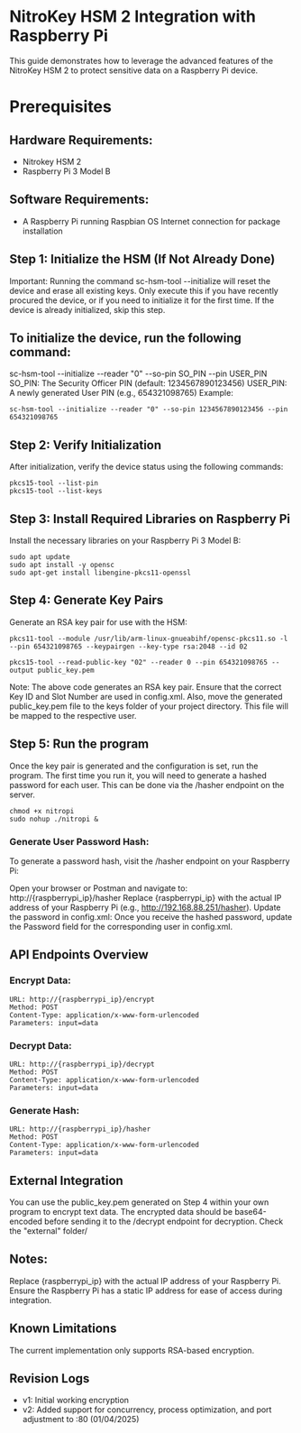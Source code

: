 # NitroKey HSM 2 Integration with Raspberry Pi
This guide demonstrates how to leverage the advanced features of the NitroKey HSM 2 to protect sensitive data on a Raspberry Pi device.

# Prerequisites
## Hardware Requirements:
- Nitrokey HSM 2
- Raspberry Pi 3 Model B
## Software Requirements:
- A Raspberry Pi running Raspbian OS
Internet connection for package installation

## Step 1: Initialize the HSM (If Not Already Done)
Important: Running the command sc-hsm-tool --initialize will reset the device and erase all existing keys. Only execute this if you have recently procured the device, or if you need to initialize it for the first time. If the device is already initialized, skip this step.

## To initialize the device, run the following command:

sc-hsm-tool --initialize --reader "0" --so-pin SO_PIN --pin USER_PIN
SO_PIN: The Security Officer PIN (default: 1234567890123456)
USER_PIN: A newly generated User PIN (e.g., 654321098765)
Example:

```
sc-hsm-tool --initialize --reader "0" --so-pin 1234567890123456 --pin 654321098765
```

## Step 2: Verify Initialization
After initialization, verify the device status using the following commands:

```
pkcs15-tool --list-pin
pkcs15-tool --list-keys
```
## Step 3: Install Required Libraries on Raspberry Pi
Install the necessary libraries on your Raspberry Pi 3 Model B:

```
sudo apt update
sudo apt install -y opensc
sudo apt-get install libengine-pkcs11-openssl
```

## Step 4: Generate Key Pairs
Generate an RSA key pair for use with the HSM:

```
pkcs11-tool --module /usr/lib/arm-linux-gnueabihf/opensc-pkcs11.so -l --pin 654321098765 --keypairgen --key-type rsa:2048 --id 02
```

```
pkcs15-tool --read-public-key "02" --reader 0 --pin 654321098765 --output public_key.pem
```

Note: The above code generates an RSA key pair. Ensure that the correct Key ID and Slot Number are used in config.xml. Also, move the generated public_key.pem file to the keys folder of your project directory. This file will be mapped to the respective user.

## Step 5: Run the program
Once the key pair is generated and the configuration is set, run the program. The first time you run it, you will need to generate a hashed password for each user. This can be done via the /hasher endpoint on the server.

```
chmod +x nitropi
sudo nohup ./nitropi &
```

### Generate User Password Hash:
To generate a password hash, visit the /hasher endpoint on your Raspberry Pi:

Open your browser or Postman and navigate to: http://{raspberrypi_ip}/hasher
Replace {raspberrypi_ip} with the actual IP address of your Raspberry Pi (e.g., http://192.168.88.251/hasher).
Update the password in config.xml:
Once you receive the hashed password, update the Password field for the corresponding user in config.xml.

## API Endpoints Overview

### Encrypt Data:

```
URL: http://{raspberrypi_ip}/encrypt
Method: POST
Content-Type: application/x-www-form-urlencoded
Parameters: input=data
```
### Decrypt Data:
```
URL: http://{raspberrypi_ip}/decrypt
Method: POST
Content-Type: application/x-www-form-urlencoded
Parameters: input=data
```
### Generate Hash:
```
URL: http://{raspberrypi_ip}/hasher
Method: POST
Content-Type: application/x-www-form-urlencoded
Parameters: input=data
```
## External Integration
You can use the public_key.pem generated on Step 4 within your own program to encrypt text data. The encrypted data should be base64-encoded before sending it to the /decrypt endpoint for decryption. Check the "external" folder/

## Notes:
Replace {raspberrypi_ip} with the actual IP address of your Raspberry Pi.
Ensure the Raspberry Pi has a static IP address for ease of access during integration.

## Known Limitations
The current implementation only supports RSA-based encryption.

## Revision Logs
- v1: Initial working encryption
- v2: Added support for concurrency, process optimization, and port adjustment to :80 (01/04/2025)